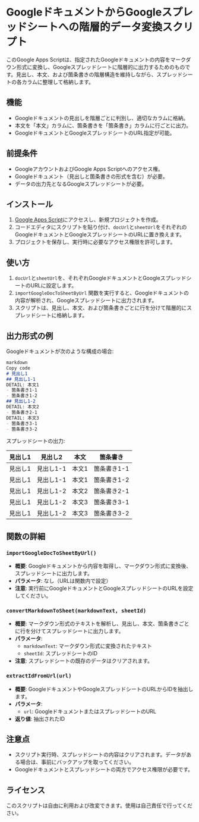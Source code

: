# GoogleドキュメントからGoogleスプレッドシートへの階層的データ変換スクリプト

このGoogle Apps Scriptは、指定されたGoogleドキュメントの内容をマークダウン形式に変換し、Googleスプレッドシートに階層的に出力するためのものです。見出し、本文、および箇条書きの階層構造を維持しながら、スプレッドシートの各カラムに整理して格納します。

## 機能

- Googleドキュメントの見出しを階層ごとに判別し、適切なカラムに格納。
- 本文を「本文」カラムに、箇条書きを「箇条書き」カラムに行ごとに出力。
- GoogleドキュメントとGoogleスプレッドシートのURL指定が可能。

## 前提条件

- GoogleアカウントおよびGoogle Apps Scriptへのアクセス権。
- Googleドキュメント（見出しと箇条書きの形式を含む）が必要。
- データの出力先となるGoogleスプレッドシートが必要。

## インストール

1. [Google Apps Script](https://script.google.com/)にアクセスし、新規プロジェクトを作成。
2. コードエディタにスクリプトを貼り付け、`docUrl`と`sheetUrl`をそれぞれのGoogleドキュメントとGoogleスプレッドシートのURLに置き換えます。
3. プロジェクトを保存し、実行時に必要なアクセス権限を許可します。

## 使い方

1. `docUrl`と`sheetUrl`を、それぞれGoogleドキュメントとGoogleスプレッドシートのURLに設定します。
2. `importGoogleDocToSheetByUrl` 関数を実行すると、Googleドキュメントの内容が解析され、Googleスプレッドシートに出力されます。
3. スクリプトは、見出し、本文、および箇条書きごとに行を分けて階層的にスプレッドシートに格納します。

## 出力形式の例

Googleドキュメントが次のような構成の場合:

```markdown
markdown
Copy code
# 見出し1
## 見出し1-1
DETAIL: 本文1
- 箇条書き1-1
- 箇条書き1-2
## 見出し1-2
DETAIL: 本文2
- 箇条書き2-1
DETAIL: 本文3
- 箇条書き3-1
- 箇条書き3-2

```

スプレッドシートの出力:

| 見出し1 | 見出し2 | 本文 | 箇条書き |
| --- | --- | --- | --- |
| 見出し1 | 見出し1-1 | 本文1 | 箇条書き1-1 |
| 見出し1 | 見出し1-1 | 本文1 | 箇条書き1-2 |
| 見出し1 | 見出し1-2 | 本文2 | 箇条書き2-1 |
| 見出し1 | 見出し1-2 | 本文3 | 箇条書き3-1 |
| 見出し1 | 見出し1-2 | 本文3 | 箇条書き3-2 |

## 関数の詳細

### `importGoogleDocToSheetByUrl()`

- **概要**: Googleドキュメントから内容を取得し、マークダウン形式に変換後、スプレッドシートに出力します。
- **パラメータ**: なし（URLは関数内で設定）
- **注意**: 実行前にGoogleドキュメントとGoogleスプレッドシートのURLを設定してください。

### `convertMarkdownToSheet(markdownText, sheetId)`

- **概要**: マークダウン形式のテキストを解析し、見出し、本文、箇条書きごとに行を分けてスプレッドシートに出力します。
- **パラメータ**:
    - `markdownText`: マークダウン形式に変換されたテキスト
    - `sheetId`: スプレッドシートのID
- **注意**: スプレッドシートの既存のデータはクリアされます。

### `extractIdFromUrl(url)`

- **概要**: GoogleドキュメントやGoogleスプレッドシートのURLからIDを抽出します。
- **パラメータ**:
    - `url`: GoogleドキュメントまたはスプレッドシートのURL
- **返り値**: 抽出されたID

## 注意点

- スクリプト実行時、スプレッドシートの内容はクリアされます。データがある場合は、事前にバックアップを取ってください。
- Googleドキュメントとスプレッドシートの両方でアクセス権限が必要です。

## ライセンス

このスクリプトは自由に利用および改変できます。使用は自己責任で行ってください。

